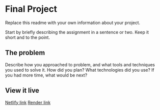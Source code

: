 # Final Project

Replace this readme with your own information about your project.

Start by briefly describing the assignment in a sentence or two. Keep it short and to the point.

## The problem

Describe how you approached to problem, and what tools and techniques you used to solve it. How did you plan? What technologies did you use? If you had more time, what would be next?

## View it live

[Netlify link](https://ego-app.netlify.app/)
[Render link](link:https://project-final-1-4w43.onrender.com)
